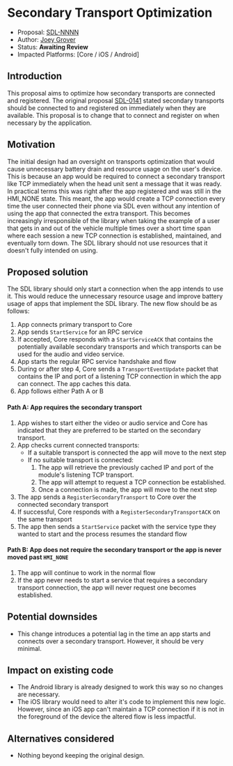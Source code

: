 # Secondary Transport Optimization

* Proposal: [SDL-NNNN](nnnn-secondary-transport-optimization.md)
* Author: [Joey Grover](https://github.com/joeygrover)
* Status: **Awaiting Review**
* Impacted Platforms: [Core / iOS / Android]

## Introduction

This proposal aims to optimize how secondary transports are connected and registered. The original proposal [SDL-0141](0141-multiple-transports.md) stated secondary transports should be connected to and registered on immediately when they are available. This proposal is to change that to connect and register on when necessary by the application.

## Motivation

The initial design had an oversight on transports optimization that would cause unnecessary battery drain and resource usage on the user's device. This is because an app would be required to connect a secondary transport like TCP immediately when the head unit sent a message that it was ready. In practical terms this was right after the app registered and was still in the HMI_NONE state. This meant, the app would create a TCP connection every time the user connected their phone via SDL even without any intention of using the app that connected the extra transport. This becomes increasingly irresponsible of the library when taking the example of a user that gets in and out of the vehicle multiple times over a short time span where each session a new TCP connection is established, maintained, and eventually torn down. The SDL library should not use resources that it doesn't fully intended on using. 

## Proposed solution

The SDL library should only start a connection when the app intends to use it. This would reduce the unnecessary resource usage and improve battery usage of apps that implement the SDL library. The new flow should be as follows:

1. App connects primary transport to Core
2. App sends `StartService` for an RPC service
3. If accepted, Core responds with a `StartServiceACK` that contains the potentially available secondary transports and which transports can be used for the audio and video service.
4. App starts the regular RPC service handshake and flow
5. During or after step 4, Core sends a `TransportEventUpdate` packet that contains the IP and port of a listening TCP connection in which the app can connect. The app caches this data.
6. App follows either Path A or B

#### Path A: App requires the secondary transport

1. App wishes to start either the video or audio service and Core has indicated that they are preferred to be started on the secondary transport.
2. App checks current connected transports: 
     - If a suitable transport is connected the app will move to the next step
     - If no suitable transport is connected: 
         1. The app will retrieve the previously cached IP and port of the module's listening TCP transport. 
         2. The app will attempt to request a TCP connection be established.
         3. Once a connection is made, the app will move to the next step 
3. The app sends a `RegisterSecondaryTransport` to Core over the connected secondary transport
4. If successful, Core responds with a `RegisterSecondaryTransportACK` on the same transport
5. The app then sends a `StartService` packet with the service type they wanted to start and the process resumes the standard flow


#### Path B: App does not require the secondary transport or the app is never moved past `HMI_NONE`

1. The app will continue to work in the normal flow
2. If the app never needs to start a service that requires a secondary transport connection, the app will never request one becomes established.



## Potential downsides

- This change introduces a potential lag in the time an app starts and connects over a secondary transport. However, it should be very minimal.


## Impact on existing code

* The Android library is already designed to work this way so no changes are necessary.
* The iOS library would need to alter it's code to implement this new logic. However, since an iOS app can't maintain a TCP connection if it is not in the foreground of the device the altered flow is less impactful.



## Alternatives considered

* Nothing beyond keeping the original design.
